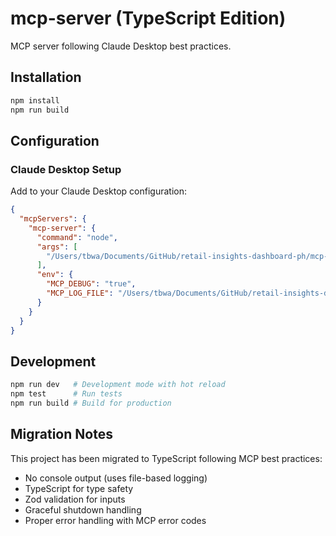 # mcp-server (TypeScript Edition)

MCP server following Claude Desktop best practices.

## Installation

```bash
npm install
npm run build
```

## Configuration

### Claude Desktop Setup

Add to your Claude Desktop configuration:

```json
{
  "mcpServers": {
    "mcp-server": {
      "command": "node",
      "args": [
        "/Users/tbwa/Documents/GitHub/retail-insights-dashboard-ph/mcp-server/dist/index.js"
      ],
      "env": {
        "MCP_DEBUG": "true",
        "MCP_LOG_FILE": "/Users/tbwa/Documents/GitHub/retail-insights-dashboard-ph/mcp-server/debug.log"
      }
    }
  }
}
```

## Development

```bash
npm run dev   # Development mode with hot reload
npm test      # Run tests
npm run build # Build for production
```

## Migration Notes

This project has been migrated to TypeScript following MCP best practices:

- No console output (uses file-based logging)
- TypeScript for type safety
- Zod validation for inputs
- Graceful shutdown handling
- Proper error handling with MCP error codes
